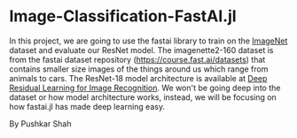 # Image-Classification-FastAI.jl

In this project, we are going to use the fastai library to train on the [ImageNet](https://www.image-net.org/) dataset and evaluate our ResNet model. The imagenette2-160 dataset is from the fastai dataset repository (https://course.fast.ai/datasets) that contains smaller size images of the things around us which range from animals to cars. The ResNet-18 model architecture is available at [Deep Residual Learning for Image Recognition](https://arxiv.org/pdf/1512.03385.pdf). We won't be going deep into the dataset or how model architecture works, instead, we will be focusing on how fastai.jl has made deep learning easy.

By Pushkar Shah
